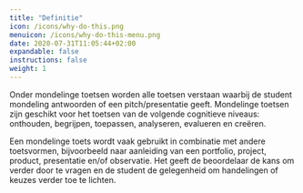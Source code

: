 ```yaml
---
title: "Definitie"
icon: /icons/why-do-this.png
menuicon: /icons/why-do-this-menu.png
date: 2020-07-31T11:05:44+02:00
expandable: false
instructions: false
weight: 1
---
```


Onder mondelinge toetsen worden alle toetsen verstaan waarbij de student mondeling antwoorden of een pitch/presentatie geeft. Mondelinge toetsen zijn geschikt voor het toetsen van de volgende cognitieve niveaus: onthouden, begrijpen, toepassen, analyseren, evalueren en creëren.

Een mondelinge toets wordt vaak gebruikt in combinatie met andere toetsvormen, bijvoorbeeld naar aanleiding van een portfolio, project, product, presentatie en/of observatie. Het geeft de beoordelaar de kans om verder door te vragen en de student de gelegenheid om handelingen of keuzes verder toe te lichten. 
